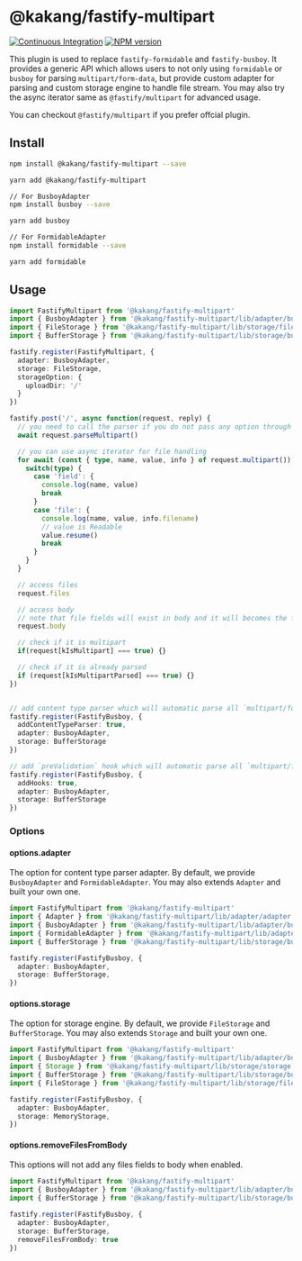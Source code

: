 # @kakang/fastify-multipart

[![Continuous Integration](https://github.com/kaka-repo/fastify-plugins/actions/workflows/ci-multipart.yml/badge.svg)](https://github.com/kaka-repo/fastify-plugins/actions/workflows/ci-multipart.yml)
[![NPM version](https://img.shields.io/npm/v/@kakang/fastify-multipart.svg?style=flat)](https://www.npmjs.com/package/@kakang/fastify-multipart)

This plugin is used to replace `fastify-formidable` and `fastify-busboy`.
It provides a generic API which allows users to not only using `formidable`
or `busboy` for parsing `multipart/form-data`, but provide custom adapter
for parsing and custom storage engine to handle file stream. You may
also try the async iterator same as `@fastify/multipart` for advanced usage.

You can checkout `@fastify/multipart` if you prefer offcial plugin.

## Install

```bash
npm install @kakang/fastify-multipart --save

yarn add @kakang/fastify-multipart

// For BusboyAdapter
npm install busboy --save

yarn add busboy

// For FormidableAdapter
npm install formidable --save

yarn add formidable
```

## Usage

```ts
import FastifyMultipart from '@kakang/fastify-multipart'
import { BusboyAdapter } from '@kakang/fastify-multipart/lib/adapter/busboy'
import { FileStorage } from '@kakang/fastify-multipart/lib/storage/file'
import { BufferStorage } from '@kakang/fastify-multipart/lib/storage/buffer'

fastify.register(FastifyMultipart, {
  adapter: BusboyAdapter,
  storage: FileStorage,
  storageOption: {
    uploadDir: '/'
  }
})

fastify.post('/', async function(request, reply) {
  // you need to call the parser if you do not pass any option through plugin registration
  await request.parseMultipart()

  // you can use async iterator for file handling
  for await (const { type, name, value, info } of request.multipart()) {
    switch(type) {
      case 'field': {
        console.log(name, value)
        break
      }
      case 'file': {
        console.log(name, value, info.filename)
        // value is Readable
        value.resume()
        break
      }
    }
  }

  // access files
  request.files

  // access body
  // note that file fields will exist in body and it will becomes the file path saved on disk
  request.body

  // check if it is multipart
  if(request[kIsMultipart] === true) {}

  // check if it is already parsed
  if (request[kIsMultipartParsed] === true) {}
})


// add content type parser which will automatic parse all `multipart/form-data` found
fastify.register(FastifyBusboy, {
  addContentTypeParser: true,
  adapter: BusboyAdapter,
  storage: BufferStorage
})

// add `preValidation` hook which will automatic parse all `multipart/form-data` found
fastify.register(FastifyBusboy, {
  addHooks: true,
  adapter: BusboyAdapter,
  storage: BufferStorage
})

```

### Options

#### options.adapter

The option for content type parser adapter.
By default, we provide `BusboyAdapter` and `FormidableAdapter`.
You may also extends `Adapter` and built your own one.

```ts
import FastifyMultipart from '@kakang/fastify-multipart'
import { Adapter } from '@kakang/fastify-multipart/lib/adapter/adapter'
import { BusboyAdapter } from '@kakang/fastify-multipart/lib/adapter/busboy'
import { FormidableAdapter } from '@kakang/fastify-multipart/lib/adapter/formidable'
import { BufferStorage } from '@kakang/fastify-multipart/lib/storage/buffer'

fastify.register(FastifyBusboy, {
  adapter: BusboyAdapter,
  storage: BufferStorage,
})
```

#### options.storage

The option for storage engine.
By default, we provide `FileStorage` and `BufferStorage`.
You may also extends `Storage` and built your own one.

```ts
import FastifyMultipart from '@kakang/fastify-multipart'
import { BusboyAdapter } from '@kakang/fastify-multipart/lib/adapter/busboy'
import { Storage } from '@kakang/fastify-multipart/lib/storage/storage'
import { BufferStorage } from '@kakang/fastify-multipart/lib/storage/buffer'
import { FileStorage } from '@kakang/fastify-multipart/lib/storage/file'

fastify.register(FastifyBusboy, {
  adapter: BusboyAdapter,
  storage: MemoryStorage,
})
```

#### options.removeFilesFromBody

This options will not add any files fields to body when enabled.

```ts
import FastifyMultipart from '@kakang/fastify-multipart'
import { BusboyAdapter } from '@kakang/fastify-multipart/lib/adapter/busboy'
import { BufferStorage } from '@kakang/fastify-multipart/lib/storage/buffer'

fastify.register(FastifyBusboy, {
  adapter: BusboyAdapter,
  storage: BufferStorage,
  removeFilesFromBody: true
})
```
